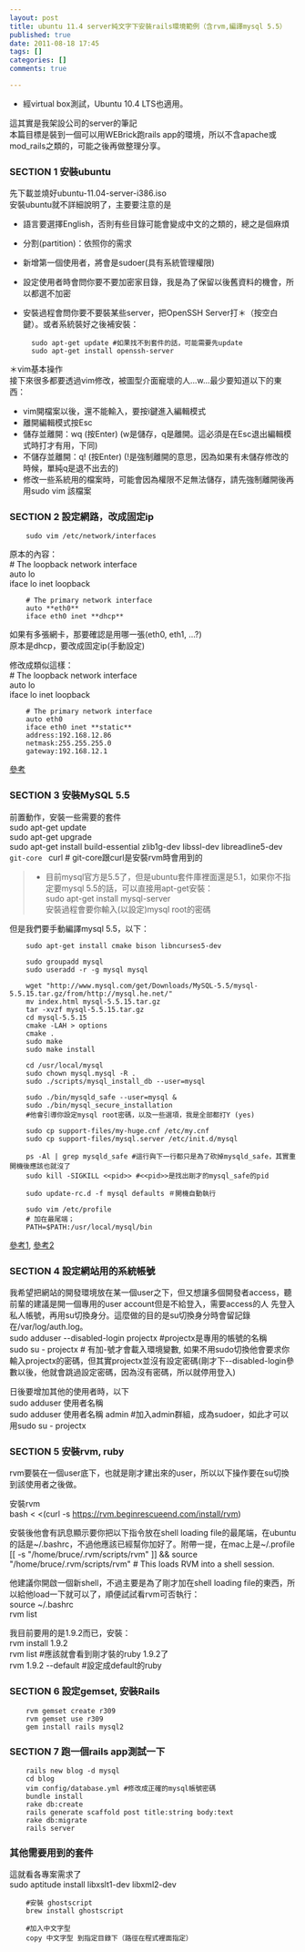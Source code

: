 ```yaml
---
layout: post
title: ubuntu 11.4 server純文字下安裝rails環境範例（含rvm,編譯mysql 5.5）
published: true
date: 2011-08-18 17:45
tags: []
categories: []
comments: true

---
```



* 經virtual box測試，Ubuntu 10.4 LTS也適用。  
  
這其實是我架設公司的server的筆記  
本篇目標是裝到一個可以用WEBrick跑rails app的環境，所以不含apache或mod_rails之類的，可能之後再做整理分享。  
  

### SECTION 1 安裝ubuntu

先下載並燒好ubuntu-11.04-server-i386.iso  
安裝ubuntu就不詳細說明了，主要要注意的是  

* 語言要選擇English，否則有些目錄可能會變成中文的之類的，總之是個麻煩
* 分割(partition)：依照你的需求
* 新增第一個使用者，將會是sudoer(具有系統管理權限)
* 設定使用者時會問你要不要加密家目錄，我是為了保留以後舊資料的機會，所以都選不加密
* 安裝過程會問你要不要裝某些server，把OpenSSH Server打＊（按空白鍵）。或者系統裝好之後補安裝：

  
		sudo apt-get update #如果找不到套件的話，可能需要先update  
		sudo apt-get install openssh-server  
		  
＊vim基本操作  
接下來很多都要透過vim修改，被圖型介面寵壞的人...w...最少要知道以下的東西：  

* vim開檔案以後，還不能輸入，要按i鍵進入編輯模式
* 離開編輯模式按Esc
* 儲存並離開：wq (按Enter) (w是儲存，q是離開。這必須是在Esc退出編輯模式時打才有用，下同)
* 不儲存並離開：q! (按Enter) (!是強制離開的意思，因為如果有未儲存修改的時候，單純q是退不出去的)
* 修改一些系統用的檔案時，可能會因為權限不足無法儲存，請先強制離開後再用sudo vim 該檔案

  

### SECTION 2 設定網路，改成固定ip

		sudo vim /etc/network/interfaces  
		  
原本的內容：  
		# The loopback network interface  
		auto lo  
		iface lo inet loopback  
		  
		# The primary network interface  
		auto **eth0**  
		iface eth0 inet **dhcp**  
		  
如果有多張網卡，那要確認是用哪一張(eth0, eth1, ...?)  
原本是dhcp，要改成固定ip(手動設定)  
  
修改成類似這樣：  
		# The loopback network interface  
		auto lo  
		iface lo inet loopback  
		  
		# The primary network interface  
		auto eth0  
		iface eth0 inet **static**  
		address:192.168.12.86  
		netmask:255.255.255.0  
		gateway:192.168.12.1  
		  
[參考][1]  
  
  

### SECTION 3 安裝MySQL 5.5

前置動作，安裝一些需要的套件  
		sudo apt-get update  
		sudo apt-get upgrade  
		sudo apt-get install build-essential zlib1g-dev libssl-dev libreadline5-dev `git-core `	curl # git-core跟curl是安裝rvm時會用到的  
		  

> * 目前mysql官方是5.5了，但是ubuntu套件庫裡面還是5.1，如果你不指定要mysql 5.5的話，可以直接用apt-get安裝：  
> 		sudo apt-get install mysql-server   
> 		安裝過程會要你輸入(以設定)mysql root的密碼

  
但是我們要手動編譯mysql 5.5，以下：  
  
		sudo apt-get install cmake bison libncurses5-dev  
		  
		sudo groupadd mysql  
		sudo useradd -r -g mysql mysql  
		  
		wget "http://www.mysql.com/get/Downloads/MySQL-5.5/mysql-5.5.15.tar.gz/from/http://mysql.he.net/"  
		mv index.html mysql-5.5.15.tar.gz  
		tar -xvzf mysql-5.5.15.tar.gz  
		cd mysql-5.5.15  
		cmake -LAH > options  
		cmake .  
		sudo make  
		sudo make install  
		  
		cd /usr/local/mysql  
		sudo chown mysql.mysql -R .  
		sudo ./scripts/mysql_install_db --user=mysql  
		  
		sudo ./bin/mysqld_safe --user=mysql &  
		sudo ./bin/mysql_secure_installation  
		#他會引導你設定mysql root密碼，以及一些選項，我是全部都打Y (yes)  
		  
		sudo cp support-files/my-huge.cnf /etc/my.cnf  
		sudo cp support-files/mysql.server /etc/init.d/mysql  
		  
		ps -Al | grep mysqld_safe #這行與下一行都只是為了砍掉mysqld_safe，其實重開機後應該也就沒了  
		sudo kill -SIGKILL <<pid>> #<<pid>>是找出剛才的mysql_safe的pid  
		  
		sudo update-rc.d -f mysql defaults ＃開機自動執行  
		  
		sudo vim /etc/profile  
		# 加在最尾端；  
		PATH=$PATH:/usr/local/mysql/bin  
		  
  
[參考1][2], [參考2][3]  
  

### SECTION 4 設定網站用的系統帳號

我希望把網站的開發環境放在某一個user之下，但又想讓多個開發者access，聽前輩的建議是開一個專用的user account但是不給登入，需要access的人 先登入私人帳號，再用su切換身分。這麼做的目的是su切換身分時會留記錄在/var/log/auth.log。  
		sudo adduser --disabled-login projectx #projectx是專用的帳號的名稱  
		sudo su - projectx # 有加-號才會載入環境變數, 如果不用sudo切換他會要求你輸入projectx的密碼，但其實projectx並沒有設定密碼(剛才下--disabled-login參數以後，他就會跳過設定密碼，因為沒有密碼，所以就停用登入)  
		  
日後要增加其他的使用者時，以下  
		sudo adduser 使用者名稱  
		sudo adduser 使用者名稱 admin #加入admin群組，成為sudoer，如此才可以用sudo su - projectx  
		  

### SECTION 5 安裝rvm, ruby

rvm要裝在一個user底下，也就是剛才建出來的user，所以以下操作要在su切換到該使用者之後做。  
  
安裝rvm  
		bash < <(curl -s https://rvm.beginrescueend.com/install/rvm)  
		  
安裝後他會有訊息顯示要你把以下指令放在shell loading file的最尾端，在ubuntu的話是~/.bashrc，不過他應該已經幫你加好了。附帶一提，在mac上是~/.profile  
		[[ -s "/home/bruce/.rvm/scripts/rvm" ]] && source "/home/bruce/.rvm/scripts/rvm" # This loads RVM into a shell session.  
		  
他建議你開啟一個新shell，不過主要是為了剛才加在shell loading file的東西，所以給他load一下就可以了，順便試試看rvm可否執行：  
		source ~/.bashrc  
		rvm list  
		  
我目前要用的是1.9.2而已，安裝：  
		rvm install 1.9.2  
		rvm list #應該就會看到剛才裝的ruby 1.9.2了  
		rvm 1.9.2 --default #設定成default的ruby  
		  

### SECTION 6 設定gemset, 安裝Rails

		rvm gemset create r309  
		rvm gemset use r309  
		gem install rails mysql2  
		  
  

### SECTION 7 跑一個rails app測試一下

		rails new blog -d mysql  
		cd blog  
		vim config/database.yml #修改成正確的mysql帳號密碼  
		bundle install  
		rake db:create  
		rails generate scaffold post title:string body:text  
		rake db:migrate  
		rails server  
		  
  

### 其他需要用到的套件

這就看各專案需求了  
		sudo aptitude install libxslt1-dev libxml2-dev  
		  
		#安裝 ghostscript  
		brew install ghostscript   
		  
		#加入中文字型  
		copy 中文字型 到指定目錄下（路徑在程式裡面指定）  
		

[1]: http://blog.jsdan.com/2508
[2]: http://greensysadmin.com/2011/01/24/mysql-5-5-installing-from-source-ubuntu-debian/
[3]: http://www.linuxidc.net/thread-2338-1-1.html